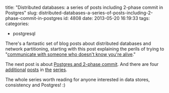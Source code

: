 title: "Distributed databases: a series of posts including 2-phase commit in Postgres"
slug: distributed-databases-a-series-of-posts-including-2-phase-commit-in-postgres
id: 4808
date: 2013-05-20 16:19:33
tags: 
categories: 
- postgresql

There's a fantastic set of blog posts about distributed databases and network partitioning, starting with this post explaining the perils of trying to "[communicate with someone who doesn't know you're alive](http://aphyr.com/posts/281-call-me-maybe)."

The next post is about [Postgres and 2-phase commit](http://aphyr.com/posts/282-call-me-maybe-postgres).  And there are four [additional](http://aphyr.com/posts/283-call-me-maybe-redis) [posts](http://aphyr.com/posts/284-call-me-maybe-mongodb) in [the](http://aphyr.com/posts/285-call-me-maybe-riak) [series](http://aphyr.com/posts/286-call-me-maybe-final-thoughts).

The whole series worth reading for anyone interested in data stores, consistency and Postgres! :)
